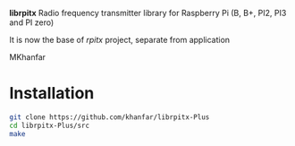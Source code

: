 **librpitx** Radio frequency transmitter library for Raspberry Pi (B, B+, PI2, PI3 and PI zero)

It is now the base of *rpitx* project, separate from application

MKhanfar

# Installation

```sh
git clone https://github.com/khanfar/librpitx-Plus
cd librpitx-Plus/src
make
```
